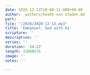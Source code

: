 ```yaml
---
date: 2020-12-13T10:00:11.000+00:00
author: _authors/heath-van-staden.md
part: 
file: "/2020/2020-12-13.mp3"
title: 'Emmanuel: God with Us'
scripture: ''
description: ''
series: ''
duration: '24:22'
length: 32008576
image: ''
notes: ''

---
```

